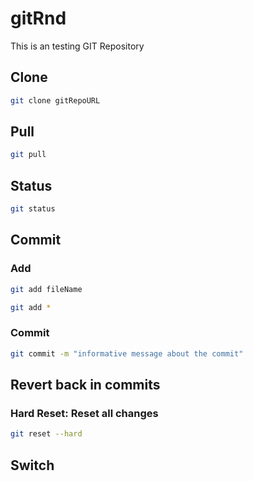 # gitRnd
This is an testing GIT Repository

## Clone
```bash
git clone gitRepoURL
```

## Pull
```bash
git pull
```

## Status
```bash
git status
```

## Commit
### Add
```bash
git add fileName 
```

```bash
git add *
```


### Commit
```bash
git commit -m "informative message about the commit"
```

## Revert back in commits

### Hard Reset: Reset all changes
```bash
git reset --hard
```


## Switch